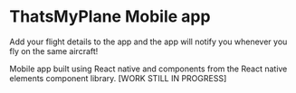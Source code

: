 # ThatsMyPlane Mobile app

Add your flight details to the app and the app will notify you whenever you fly on the same aircraft!

Mobile app built using React native and components from the React native elements component library. [WORK STILL IN PROGRESS]

